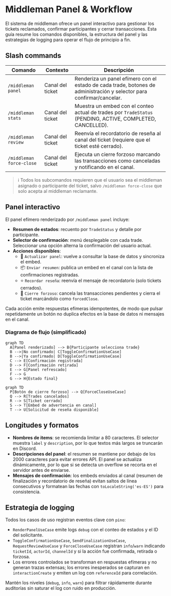 # Middleman Panel & Workflow

El sistema de middleman ofrece un panel interactivo para gestionar los tickets reclamados, confirmar participantes y cerrar transacciones. Esta guía resume los comandos disponibles, la estructura del panel y las estrategias de logging para operar el flujo de principio a fin.

## Slash commands

| Comando | Contexto | Descripción |
| --- | --- | --- |
| `/middleman panel` | Canal del ticket | Renderiza un panel efímero con el estado de cada trade, botones de administración y selector para confirmar/cancelar. |
| `/middleman stats` | Canal del ticket | Muestra un embed con el conteo actual de trades por `TradeStatus` (PENDING, ACTIVE, COMPLETED, CANCELLED). |
| `/middleman review` | Canal del ticket | Reenvía el recordatorio de reseña al canal del ticket (requiere que el ticket esté cerrado). |
| `/middleman force-close` | Canal del ticket | Ejecuta un cierre forzoso marcando las transacciones como canceladas y notificando en el canal. |

> ℹ️ Todos los subcomandos requieren que el usuario sea el middleman asignado o participante del ticket, salvo `/middleman force-close` que solo acepta al middleman reclamante.

## Panel interactivo

El panel efímero renderizado por `/middleman panel` incluye:

- **Resumen de estados**: recuento por `TradeStatus` y detalle por participante.
- **Selector de confirmación**: menú desplegable con cada trade. Seleccionar una opción alterna la confirmación del usuario actual.
- **Acciones disponibles**:
  - 🔁 `Actualizar panel`: vuelve a consultar la base de datos y sincroniza el embed.
  - 📦 `Enviar resumen`: publica un embed en el canal con la lista de confirmaciones registradas.
  - ⭐ `Recordar reseña`: reenvía el mensaje de recordatorio (solo tickets cerrados).
  - 🛑 `Cierre forzoso`: cancela las transacciones pendientes y cierra el ticket marcándolo como `forcedClose`.

Cada acción emite respuestas efímeras idempotentes, de modo que pulsar repetidamente un botón no duplica efectos en la base de datos ni mensajes en el canal.

### Diagrama de flujo (simplificado)

```mermaid
graph TD
  A[Panel renderizado] --> B{Participante selecciona trade}
  B -->|No confirmado| C[ToggleConfirmationUseCase]
  B -->|Ya confirmado| D[ToggleConfirmationUseCase]
  C --> E[Confirmación registrada]
  D --> F[Confirmación retirada]
  E --> G[Panel refrescado]
  F --> G
  G --> H{Estado final}
```

```mermaid
graph TD
  P[Botón de cierre forzoso] --> Q[ForceCloseUseCase]
  Q --> R[Trades cancelados]
  R --> S[Ticket cerrado]
  S --> T[Embed de advertencia en canal]
  T --> U[Solicitud de reseña disponible]
```

## Longitudes y formatos

- **Nombres de items**: se recomienda limitar a 80 caracteres. El selector muestra `label` y `description`, por lo que textos más largos se truncarán en Discord.
- **Descripciones del panel**: el resumen se mantiene por debajo de los 2000 caracteres para evitar errores API. El panel se actualiza dinámicamente, por lo que si se detecta un overflow se recorta en el servidor antes de enviarse.
- **Mensajes de confirmación**: los embeds enviados al canal (resumen de finalización y recordatorio de reseña) evitan saltos de línea consecutivos y formatean las fechas con `toLocaleString('es-ES')` para consistencia.

## Estrategia de logging

Todos los casos de uso registran eventos clave con `pino`:

- `RenderPanelUseCase` emite logs `debug` con el conteo de estados y el ID del solicitante.
- `ToggleConfirmationUseCase`, `SendFinalizationUseCase`, `RequestReviewUseCase` y `ForceCloseUseCase` registran `info`/`warn` indicando `ticketId`, `actorId`, `channelId` y si la acción fue confirmada, retirada o forzosa.
- Los errores controlados se transforman en respuestas efímeras y no generan trazas extensas; los errores inesperados se capturan en `interactionCreate` y emiten un log con `referenceId` para correlación.

Mantén los niveles (`debug`, `info`, `warn`) para filtrar rápidamente durante auditorías sin saturar el log con ruido en producción.
